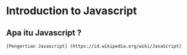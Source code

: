 # Introduction to Javascript

## Apa itu Javascript ?
    [Pengertian Javascript] (https://id.wikipedia.org/wiki/JavaScript)